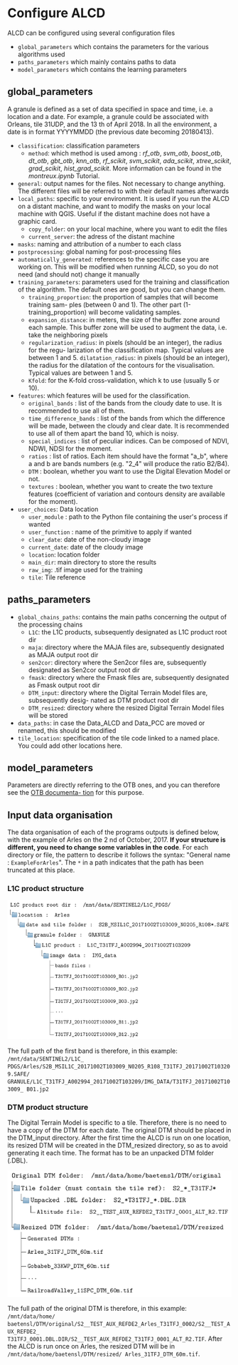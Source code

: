# Configure ALCD

ALCD can be configured using several configuration files

- ``global_parameters`` which contains the parameters for the various algorithms used
- ``paths_parameters`` which mainly contains paths to data
- ``model_parameters`` which contains the learning parameters

## global_parameters

A granule is defined as a set of data specified in space and time, i.e. a location and a date. For
example, a granule could be associated with Orleans, tile 31UDP, and the 13 th of April 2018. In
all the environment, a date is in format YYYYMMDD (the previous date becoming 20180413).

- ``classification``: classification parameters
  - ``method``: which method is used among : *rf_otb*, *svm_otb*, *boost_otb*,  *dt_otb*, *gbt_otb*, *knn_otb*, *rf_scikit*, *svm_scikit*, *ada_scikit*, *xtree_scikit*, *grad_scikit*, *hist_grad_scikit*. More information can be found in the *montreux.ipynb* Tutorial.
- ``general``: output names for the files. Not necessary to change anything. The different files will be referred to with their default names afterwards
- ``local_paths``: specific to your environment. It is used if you run the ALCD on a distant machine, and want to modify the masks on your local machine with QGIS. 
                   Useful if the distant machine does not have a graphic card.
  - ``copy_folder``: on your local machine, where you want to edit the files
  - ``current_server``: the adress of the distant machine
- ``masks``: naming and attribution of a number to each class
- ``postprocessing``: global naming for post-processing files
- ``automatically_generated``: references to the specific case you are working on. This will be modified when running ALCD, so you do not need 
                              (and should not) change it manually
- ``training_parameters``: parameters used for the training and classification of the
algorithm. The default ones are good, but you can change them.
  - ``training_proportion``: the proportion of samples that will become training sam-
ples (between 0 and 1). The other part (1-training_proportion) will become
validating samples.
   - ``expansion_distance``: in meters, the size of the buffer zone around each sample.
This buffer zone will be used to augment the data, i.e. take the neighboring
pixels
  - ``regularization_radius``: in pixels (should be an integer), the radius for the regu-
  larization of the classification map. Typical values are between 1 and 5.
  ``dilatation_radius``: in pixels (should be an integer), the radius for the dilatation
  of the contours for the visualisation. Typical values are between 1 and 5.
  - ``Kfold``: for the K-fold cross-validation, which k to use (usually 5 or 10).
- ``features``: which features will be used for the classification.
  - ``original_bands`` : list of the bands from the cloudy date to use. It is recommended
  to use all of them.
  - ``time_difference_bands`` : list of the bands from which the difference will be made,
  between the cloudy and clear date. It is recommended to use all of them apart
  the band 10, which is noisy.
  - ``special_indices`` : list of peculiar indices. Can be composed of NDVI, NDWI, NDSI
  for the moment.
  - ``ratios`` : list of ratios. Each item should have the format "a_b", where a and b are
  bands numbers (e.g. "2_4" will produce the ratio B2/B4).
  - ``DTM`` : boolean, whether you want to use the Digital Elevation Model or not.
  - ``textures`` : boolean, whether you want to create the two texture features (coefficient
  of variation and contours density are available for the moment).
- ``user_choices``: Data location
  - ``user_module`` : path to the Python file containing the user's process if wanted
  - ``user_function`` : name of the primitive to apply if wanted
  - ``clear_date``:  date of the non-cloudy image
  - ``current_date``: date of the cloudy image
  - ``location``: location folder
  - ``main_dir``: main directory to store the results
  - ``raw_img``: .tif image used for the training
  - ``tile``: Tile reference

## paths_parameters

- ``global_chains_paths``: contains the main paths concerning the output of the processing
chains
  - ``L1C``: the L1C products, subsequently designated as L1C product root dir
  - ``maja``: directory where the MAJA files are, subsequently designated as MAJA output
root dir
  - ``sen2cor``: directory where the Sen2cor files are, subsequently designated as Sen2cor
output root dir
  - ``fmask``: directory where the Fmask files are, subsequently designated as Fmask output
root dir
  - ``DTM_input``: directory where the Digital Terrain Model files are, subsequently desig-
nated as DTM product root dir
  - ``DTM_resized``: directory where the resized Digital Terrain Model files will be stored
- ``data_paths``: in case the Data_ALCD and Data_PCC are moved or renamed, this should
be modified
- ``tile_location``: specification of the tile code linked to a named place. You could add other
locations here.

## model_parameters

Parameters  are directly referring to the OTB ones, and you can therefore see the [OTB documenta-
tion](https://www.orfeo-toolbox.org/CookBook/Applications/app_TrainVectorClassifier.html) for this purpose.

## Input data organisation

The data organisation of each of the programs outputs is defined below, with the example of
Arles on the 2 nd of October, 2017. **If your structure is different, you need to change
some variables in the code**. For each directory or file, the pattern to describe it follows the
syntax: "General name : `ExampleForArles`". The ``*`` in a path indicates that the path has been
truncated at this place.

### L1C product structure

![tree l1C](images/tree_l1C.png)

The full path of the first band is therefore, in this example: ``/mnt/data/SENTINEL2/L1C_
PDGS/Arles/S2B_MSIL1C_20171002T103009_N0205_R108_T31TFJ_20171002T103209.SAFE/
GRANULE/L1C_T31TFJ_A002994_20171002T103209/IMG_DATA/T31TFJ_20171002T103009_
B01.jp2``

### DTM product structure

The Digital Terrain Model is specific to a tile. Therefore, there is no need to have a
copy of the DTM for each date. The original DTM should be placed in the DTM_input
directory. After the first time the ALCD is run on one location, its resized DTM will be
created in the DTM_resized directory, so as to avoid generating it each time. The format
has to be an unpacked DTM folder (.DBL).

![tree dtm](images/tree_dtm.png)

The full path of the original DTM is therefore, in this example: ``/mnt/data/home/
baetensl/DTM/original/S2__TEST_AUX_REFDE2_Arles_T31TFJ_0002/S2__TEST_AUX_REFDE2_
T31TFJ_0001.DBL.DIR/S2__TEST_AUX_REFDE2_T31TFJ_0001_ALT_R2.TIF``. After the ALCD 
is run once on Arles, the resized DTM will be in ``/mnt/data/home/baetensl/DTM/resized/
Arles_31TFJ_DTM_60m.tif``.